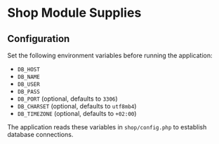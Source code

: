 # Shop Module Supplies

## Configuration

Set the following environment variables before running the application:

- `DB_HOST`
- `DB_NAME`
- `DB_USER`
- `DB_PASS`
- `DB_PORT` (optional, defaults to `3306`)
- `DB_CHARSET` (optional, defaults to `utf8mb4`)
- `DB_TIMEZONE` (optional, defaults to `+02:00`)

The application reads these variables in `shop/config.php` to establish database connections.
